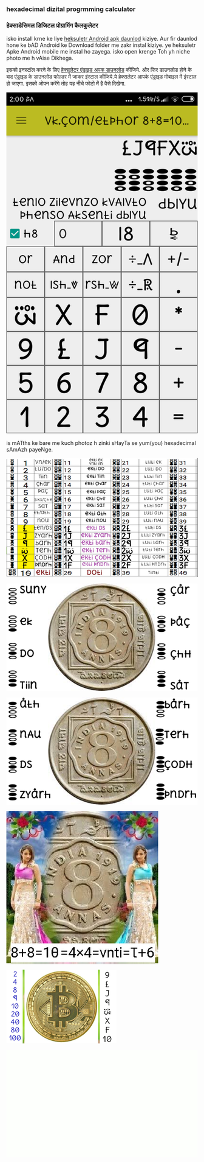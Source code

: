 ### hexadecimal dizital progrmming calculator
### हेक्साडेसिमल डिजिटल प्रोग्रामिंग कैलकुलेटर

isko install krne ke liye [heksuletr Android apk daunlod](daunlod/heksuletr.apk) kiziye. Aur fir daunlod hone ke bAD Android ke Download folder me zakr instal kiziye. ye heksuletr Apke Android mobile me instal ho zayega. isko
open krenge Toh yh niche photo me h vAise Dikhega.

इसको इनस्टॉल करने के लिए [हेक्सुलेटर एंड्राइड अपक डाउनलोड](daunlod/heksuletr.apk) कीजिये. और फिर डाउनलोड होने के बाद एंड्राइड के डाउनलोड फोल्डर में जाकर इंस्टाल कीजिये.ये हेक्सलेटर आपके एंड्राइड मोबाइल में इंस्टाल हो जाएगा. इसको
ओपन करेंगे तोह यह नीचे फोटो में है वैसे दिखेगा.

![heksuletr photo](cms/hksuletr17mar.png)

is mATths ke bare me kuch photoz h zinki sHayTa se yum(you) hexadecimal sAmAzh payeNge.

![hex mAThs](cms/h40kaunt.jpg)

![hex mAThs](cms/8paise_07.png)

![hex mAThs](cms/8paise8F.png)

![hex mAThs](cms/82g.jpg)

![hex mAThs](cms/bitkoen_nmbrs.png)

![hex mAThs](cms/123_on_off.gif)
